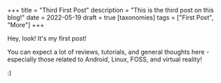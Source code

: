 +++
title = "Third First Post"
description = "This is the third post on this blog!"
date = 2022-05-19
draft = true
[taxonomies]
tags = ["First Post", "More"]
+++

Hey, look! It's my first post!

You can expect a lot of reviews, tutorials, and general thoughts here - especially those related to Android, Linux, FOSS, and virtual reality!

:)
